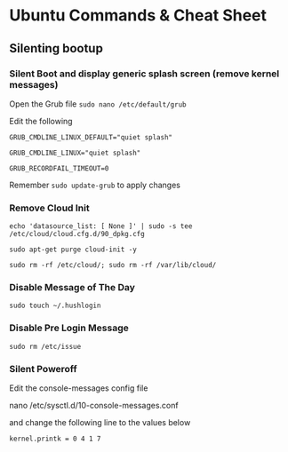 # Ubuntu Commands & Cheat Sheet

## Silenting bootup

### Silent Boot and display generic splash screen (remove kernel messages)

Open the Grub file
<code>sudo nano /etc/default/grub</code>

Edit the following

<code>GRUB_CMDLINE_LINUX_DEFAULT="quiet splash"</code>

<code>GRUB_CMDLINE_LINUX="quiet splash"</code>

<code>GRUB_RECORDFAIL_TIMEOUT=0</code>

Remember <code>sudo update-grub</code> to apply changes

### Remove Cloud Init

<code>echo 'datasource_list: [ None ]' | sudo -s tee /etc/cloud/cloud.cfg.d/90_dpkg.cfg</code>

<code>sudo apt-get purge cloud-init -y</code>

<code>sudo rm -rf /etc/cloud/; sudo rm -rf /var/lib/cloud/</code>

### Disable Message of The Day

<code>sudo touch ~/.hushlogin</code>

### Disable Pre Login Message

<code>sudo rm /etc/issue</code>

### Silent Poweroff

Edit the console-messages config file

nano /etc/sysctl.d/10-console-messages.conf

and change the following line to the values below

<code>kernel.printk = 0 4 1 7</code>
